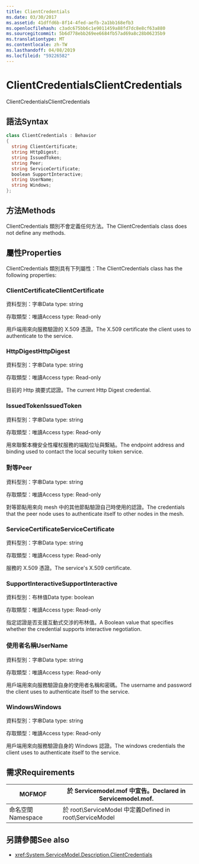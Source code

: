 ```yaml
---
title: ClientCredentials
ms.date: 03/30/2017
ms.assetid: 41dffd6b-8f14-4fed-aefb-2a1bb168efb3
ms.openlocfilehash: c3adc675bb6c1e9011459a88fd7dc8e8cf63a880
ms.sourcegitcommit: 5b6d778ebb269ee6684fb57ad69a8c28b06235b9
ms.translationtype: MT
ms.contentlocale: zh-TW
ms.lasthandoff: 04/08/2019
ms.locfileid: "59226582"
---
```

# <a name="clientcredentials"></a><span data-ttu-id="9e0cb-102">ClientCredentials</span><span class="sxs-lookup"><span data-stu-id="9e0cb-102">ClientCredentials</span></span>
<span data-ttu-id="9e0cb-103">ClientCredentials</span><span class="sxs-lookup"><span data-stu-id="9e0cb-103">ClientCredentials</span></span>  
  
## <a name="syntax"></a><span data-ttu-id="9e0cb-104">語法</span><span class="sxs-lookup"><span data-stu-id="9e0cb-104">Syntax</span></span>  
  
```csharp
class ClientCredentials : Behavior  
{  
  string ClientCertificate;  
  string HttpDigest;  
  string IssuedToken;  
  string Peer;  
  string ServiceCertificate;  
  boolean SupportInteractive;  
  string UserName;  
  string Windows;  
};  
```  
  
## <a name="methods"></a><span data-ttu-id="9e0cb-105">方法</span><span class="sxs-lookup"><span data-stu-id="9e0cb-105">Methods</span></span>  
 <span data-ttu-id="9e0cb-106">ClientCredentials 類別不會定義任何方法。</span><span class="sxs-lookup"><span data-stu-id="9e0cb-106">The ClientCredentials class does not define any methods.</span></span>  
  
## <a name="properties"></a><span data-ttu-id="9e0cb-107">屬性</span><span class="sxs-lookup"><span data-stu-id="9e0cb-107">Properties</span></span>  
 <span data-ttu-id="9e0cb-108">ClientCredentials 類別具有下列屬性：</span><span class="sxs-lookup"><span data-stu-id="9e0cb-108">The ClientCredentials class has the following properties:</span></span>  
  
### <a name="clientcertificate"></a><span data-ttu-id="9e0cb-109">ClientCertificate</span><span class="sxs-lookup"><span data-stu-id="9e0cb-109">ClientCertificate</span></span>  
 <span data-ttu-id="9e0cb-110">資料型別：字串</span><span class="sxs-lookup"><span data-stu-id="9e0cb-110">Data type: string</span></span>  
  
 <span data-ttu-id="9e0cb-111">存取類型：唯讀</span><span class="sxs-lookup"><span data-stu-id="9e0cb-111">Access type: Read-only</span></span>  
  
 <span data-ttu-id="9e0cb-112">用戶端用來向服務驗證的 X.509 憑證。</span><span class="sxs-lookup"><span data-stu-id="9e0cb-112">The X.509 certificate the client uses to authenticate to the service.</span></span>  
  
### <a name="httpdigest"></a><span data-ttu-id="9e0cb-113">HttpDigest</span><span class="sxs-lookup"><span data-stu-id="9e0cb-113">HttpDigest</span></span>  
 <span data-ttu-id="9e0cb-114">資料型別：字串</span><span class="sxs-lookup"><span data-stu-id="9e0cb-114">Data type: string</span></span>  
  
 <span data-ttu-id="9e0cb-115">存取類型：唯讀</span><span class="sxs-lookup"><span data-stu-id="9e0cb-115">Access type: Read-only</span></span>  
  
 <span data-ttu-id="9e0cb-116">目前的 Http 摘要式認證。</span><span class="sxs-lookup"><span data-stu-id="9e0cb-116">The current Http Digest credential.</span></span>  
  
### <a name="issuedtoken"></a><span data-ttu-id="9e0cb-117">IssuedToken</span><span class="sxs-lookup"><span data-stu-id="9e0cb-117">IssuedToken</span></span>  
 <span data-ttu-id="9e0cb-118">資料型別：字串</span><span class="sxs-lookup"><span data-stu-id="9e0cb-118">Data type: string</span></span>  
  
 <span data-ttu-id="9e0cb-119">存取類型：唯讀</span><span class="sxs-lookup"><span data-stu-id="9e0cb-119">Access type: Read-only</span></span>  
  
 <span data-ttu-id="9e0cb-120">用來聯繫本機安全性權杖服務的端點位址與繫結。</span><span class="sxs-lookup"><span data-stu-id="9e0cb-120">The endpoint address and binding used to contact the local security token service.</span></span>  
  
### <a name="peer"></a><span data-ttu-id="9e0cb-121">對等</span><span class="sxs-lookup"><span data-stu-id="9e0cb-121">Peer</span></span>  
 <span data-ttu-id="9e0cb-122">資料型別：字串</span><span class="sxs-lookup"><span data-stu-id="9e0cb-122">Data type: string</span></span>  
  
 <span data-ttu-id="9e0cb-123">存取類型：唯讀</span><span class="sxs-lookup"><span data-stu-id="9e0cb-123">Access type: Read-only</span></span>  
  
 <span data-ttu-id="9e0cb-124">對等節點用來向 mesh 中的其他節點驗證自己時使用的認證。</span><span class="sxs-lookup"><span data-stu-id="9e0cb-124">The credentials that the peer node uses to authenticate itself to other nodes in the mesh.</span></span>  
  
### <a name="servicecertificate"></a><span data-ttu-id="9e0cb-125">ServiceCertificate</span><span class="sxs-lookup"><span data-stu-id="9e0cb-125">ServiceCertificate</span></span>  
 <span data-ttu-id="9e0cb-126">資料型別：字串</span><span class="sxs-lookup"><span data-stu-id="9e0cb-126">Data type: string</span></span>  
  
 <span data-ttu-id="9e0cb-127">存取類型：唯讀</span><span class="sxs-lookup"><span data-stu-id="9e0cb-127">Access type: Read-only</span></span>  
  
 <span data-ttu-id="9e0cb-128">服務的 X.509 憑證。</span><span class="sxs-lookup"><span data-stu-id="9e0cb-128">The service's X.509 certificate.</span></span>  
  
### <a name="supportinteractive"></a><span data-ttu-id="9e0cb-129">SupportInteractive</span><span class="sxs-lookup"><span data-stu-id="9e0cb-129">SupportInteractive</span></span>  
 <span data-ttu-id="9e0cb-130">資料型別：布林值</span><span class="sxs-lookup"><span data-stu-id="9e0cb-130">Data type: boolean</span></span>  
  
 <span data-ttu-id="9e0cb-131">存取類型：唯讀</span><span class="sxs-lookup"><span data-stu-id="9e0cb-131">Access type: Read-only</span></span>  
  
 <span data-ttu-id="9e0cb-132">指定認證是否支援互動式交涉的布林值。</span><span class="sxs-lookup"><span data-stu-id="9e0cb-132">A Boolean value that specifies whether the credential supports interactive negotiation.</span></span>  
  
### <a name="username"></a><span data-ttu-id="9e0cb-133">使用者名稱</span><span class="sxs-lookup"><span data-stu-id="9e0cb-133">UserName</span></span>  
 <span data-ttu-id="9e0cb-134">資料型別：字串</span><span class="sxs-lookup"><span data-stu-id="9e0cb-134">Data type: string</span></span>  
  
 <span data-ttu-id="9e0cb-135">存取類型：唯讀</span><span class="sxs-lookup"><span data-stu-id="9e0cb-135">Access type: Read-only</span></span>  
  
 <span data-ttu-id="9e0cb-136">用戶端用來向服務驗證自身的使用者名稱和密碼。</span><span class="sxs-lookup"><span data-stu-id="9e0cb-136">The username and password the client uses to authenticate itself to the service.</span></span>  
  
### <a name="windows"></a><span data-ttu-id="9e0cb-137">Windows</span><span class="sxs-lookup"><span data-stu-id="9e0cb-137">Windows</span></span>  
 <span data-ttu-id="9e0cb-138">資料型別：字串</span><span class="sxs-lookup"><span data-stu-id="9e0cb-138">Data type: string</span></span>  
  
 <span data-ttu-id="9e0cb-139">存取類型：唯讀</span><span class="sxs-lookup"><span data-stu-id="9e0cb-139">Access type: Read-only</span></span>  
  
 <span data-ttu-id="9e0cb-140">用戶端用來向服務驗證自身的 Windows 認證。</span><span class="sxs-lookup"><span data-stu-id="9e0cb-140">The windows credentials the client uses to authenticate itself to the service.</span></span>  
  
## <a name="requirements"></a><span data-ttu-id="9e0cb-141">需求</span><span class="sxs-lookup"><span data-stu-id="9e0cb-141">Requirements</span></span>  
  
|<span data-ttu-id="9e0cb-142">MOF</span><span class="sxs-lookup"><span data-stu-id="9e0cb-142">MOF</span></span>|<span data-ttu-id="9e0cb-143">於 Servicemodel.mof 中宣告。</span><span class="sxs-lookup"><span data-stu-id="9e0cb-143">Declared in Servicemodel.mof.</span></span>|  
|---------|-----------------------------------|  
|<span data-ttu-id="9e0cb-144">命名空間</span><span class="sxs-lookup"><span data-stu-id="9e0cb-144">Namespace</span></span>|<span data-ttu-id="9e0cb-145">於 root\ServiceModel 中定義</span><span class="sxs-lookup"><span data-stu-id="9e0cb-145">Defined in root\ServiceModel</span></span>|  
  
## <a name="see-also"></a><span data-ttu-id="9e0cb-146">另請參閱</span><span class="sxs-lookup"><span data-stu-id="9e0cb-146">See also</span></span>

- <xref:System.ServiceModel.Description.ClientCredentials>
